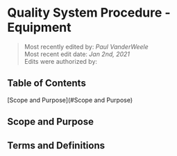 # Quality System Procedure - Equipment

>Most recently edited by: *Paul VanderWeele*  
>Most recent edit date: *Jan 2nd, 2021*  
>Edits were authorized by:  

## Table of Contents
[Scope and Purpose](#Scope and Purpose)

## Scope and Purpose

## Terms and Definitions
